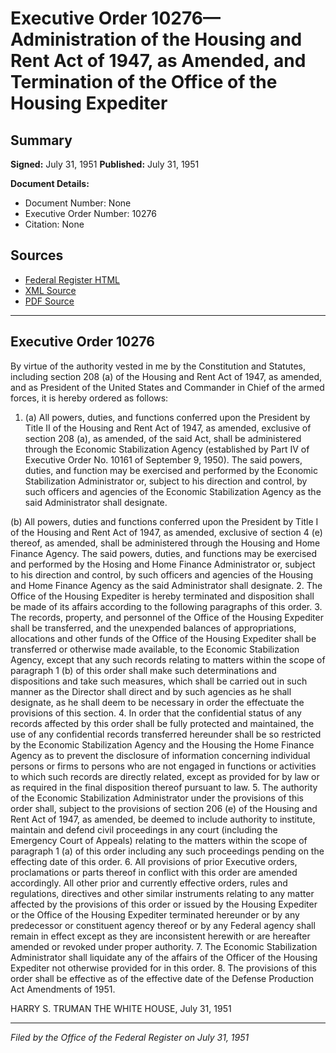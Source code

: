 # Executive Order 10276—Administration of the Housing and Rent Act of 1947, as Amended, and Termination of the Office of the Housing Expediter

## Summary

**Signed:** July 31, 1951
**Published:** July 31, 1951

**Document Details:**
- Document Number: None
- Executive Order Number: 10276
- Citation: None

## Sources
- [Federal Register HTML](https://www.presidency.ucsb.edu/documents/executive-order-10276-administration-the-housing-and-rent-act-1947-amended-and-termination)
- [XML Source](None)
- [PDF Source](None)

---

## Executive Order 10276

By virtue of the authority vested in me by the Constitution and Statutes, including section 208 (a) of the Housing and Rent Act of 1947, as amended, and as President of the United States and Commander in Chief of the armed forces, it is hereby ordered as follows:
1. (a) All powers, duties, and functions conferred upon the President by Title II of the Housing and Rent Act of 1947, as amended, exclusive of section 208 (a), as amended, of the said Act, shall be administered through the Economic Stabilization Agency (established by Part IV of Executive Order No. 10161 of September 9, 1950). The said powers, duties, and function may be exercised and performed by the Economic Stabilization Administrator or, subject to his direction and control, by such officers and agencies of the Economic Stabilization Agency as the said Administrator shall designate.

(b) All powers, duties and functions conferred upon the President by Title I of the Housing and Rent Act of 1947, as amended, exclusive of section 4 (e) thereof, as amended, shall be administered through the Housing and Home Finance Agency. The said powers, duties, and functions may be exercised and performed by the Hosing and Home Finance Administrator or, subject to his direction and control, by such officers and agencies of the Housing and Home Finance Agency as the said Administrator shall designate.
2. The Office of the Housing Expediter is hereby terminated and disposition shall be made of its affairs according to the following paragraphs of this order.
3. The records, property, and personnel of the Office of the Housing Expediter shall be transferred, and the unexpended balances of appropriations, allocations and other funds of the Office of the Housing Expediter shall be transferred or otherwise made available, to the Economic Stabilization Agency, except that any such records relating to matters within the scope of paragraph 1 (b) of this order shall make such determinations and dispositions and take such measures, which shall be carried out in such manner as the Director shall direct and by such agencies as he shall designate, as he shall deem to be necessary in order the effectuate the provisions of this section.
4. In order that the confidential status of any records affected by this order shall be fully protected and maintained, the use of any confidential records transferred hereunder shall be so restricted by the Economic Stabilization Agency and the Housing the Home Finance Agency as to prevent the disclosure of information concerning individual persons or firms to persons who are not engaged in functions or activities to which such records are directly related, except as provided for by law or as required in the final disposition thereof pursuant to law.
5. The authority of the Economic Stabilization Administrator under the provisions of this order shall, subject to the provisions of section 206 (e) of the Housing and Rent Act of 1947, as amended, be deemed to include authority to institute, maintain and defend civil proceedings in any court (including the Emergency Court of Appeals) relating to the matters within the scope of paragraph 1 (a) of this order including any such proceedings pending on the effecting date of this order.
6. All provisions of prior Executive orders, proclamations or parts thereof in conflict with this order are amended accordingly. All other prior and currently effective orders, rules and regulations, directives and other similar instruments relating to any matter affected by the provisions of this order or issued by the Housing Expediter or the Office of the Housing Expediter terminated hereunder or by any predecessor or constituent agency thereof or by any Federal agency shall remain in effect except as they are inconsistent herewith or are hereafter amended or revoked under proper authority.
7. The Economic Stabilization Administrator shall liquidate any of the affairs of the Officer of the Housing Expediter not otherwise provided for in this order.
8. The provisions of this order shall be effective as of the effective date of the Defense Production Act Amendments of 1951.

HARRY S. TRUMAN
THE WHITE HOUSE,
July 31, 1951

---

*Filed by the Office of the Federal Register on July 31, 1951*
